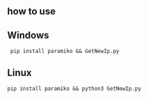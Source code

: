 ## how to use

## Windows
`` 
pip install paramiko && GetNewIp.py 
``
## Linux
``
pip install paramiko && python3 GetNewIp.py 
``


